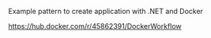 Example pattern to create application with .NET and Docker

https://hub.docker.com/r/45862391/DockerWorkflow
